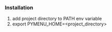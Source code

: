 ### Installation

1. add project directory to PATH env variable
2. export PYMENU_HOME=<project_directory>